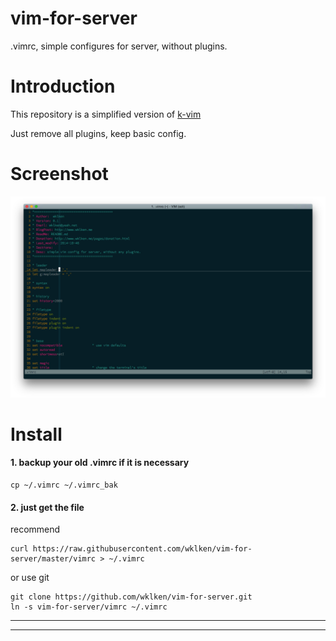 vim-for-server
==============

.vimrc, simple configures for server, without plugins.

# Introduction

This repository is a simplified version of [k-vim](https://github.com/wklken/k-vim)

Just remove all plugins, keep basic config.

# Screenshot

![screenshot](https://raw.githubusercontent.com/wklken/gallery/master/vim/vim-for-server.png)

# Install

#### 1. backup your old .vimrc if it is necessary

```
cp ~/.vimrc ~/.vimrc_bak
```

#### 2. just get the file

recommend
```
curl https://raw.githubusercontent.com/wklken/vim-for-server/master/vimrc > ~/.vimrc
```
or  use git

```
git clone https://github.com/wklken/vim-for-server.git
ln -s vim-for-server/vimrc ~/.vimrc
```



------------------------
------------------------

